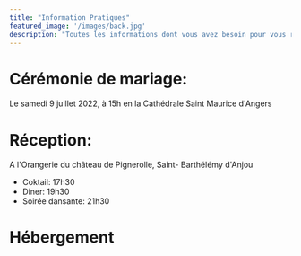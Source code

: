 ```yaml
---
title: "Information Pratiques"
featured_image: '/images/back.jpg'
description: "Toutes les informations dont vous avez besoin pour vous rendre au mariage"
---
```


# Cérémonie de mariage: 

Le samedi 9 juillet 2022, à 15h en la Cathédrale Saint Maurice d'Angers 

# Réception: 

A l'Orangerie du château de Pignerolle, Saint- Barthélémy d'Anjou

* Coktail: 17h30 
* Diner: 19h30
* Soirée dansante: 21h30

# Hébergement






